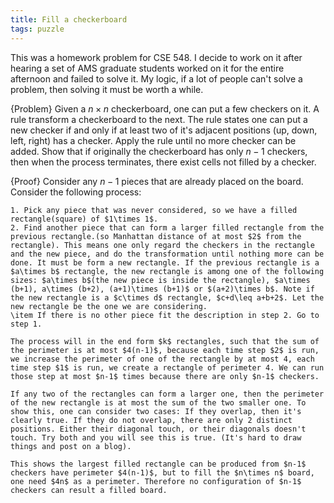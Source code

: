 ```yaml
---
title: Fill a checkerboard
tags: puzzle
---
```

This was a homework problem for CSE 548. I decide to work on it after hearing a set of AMS graduate students worked on it for the entire afternoon and failed to solve it. My logic, if a lot of people can't solve a problem, then solving it must be worth a while.

{Problem}
    Given a $n\times n$ checkerboard, one can put a few checkers on it. A rule transform a checkerboard to the next. The rule states one can put a new checker if and only if at least two of it's adjacent positions (up, down, left, right) has a checker. Apply the rule until no more checker can be added. Show that if originally the checkerboard has only $n-1$ checkers, then when the process terminates, there exist cells not filled by a checker.

{Proof}
    Consider any $n-1$ pieces that are already placed on the board. Consider the following process:

    1. Pick any piece that was never considered, so we have a filled rectangle(square) of $1\times 1$. 
    2. Find another piece that can form a larger filled rectangle from the previous rectangle.(so Manhattan distance of at most $2$ from the rectangle). This means one only regard the checkers in the rectangle and the new piece, and do the transformation until nothing more can be done. It must be form a new rectangle. If the previous rectangle is a $a\times b$ rectangle, the new rectangle is among one of the following sizes: $a\times b$(the new piece is inside the rectangle), $a\times (b+1), a\times (b+2), (a+1)\times (b+1)$ or $(a+2)\times b$. Note if the new rectangle is a $c\times d$ rectangle, $c+d\leq a+b+2$. Let the new rectangle be the one we are considering.
    \item If there is no other piece fit the description in step 2. Go to step 1.

    The process will in the end form $k$ rectangles, such that the sum of the perimeter is at most $4(n-1)$, because each time step $2$ is run, we increase the perimeter of one of the rectangle by at most 4, each time step $1$ is run, we create a rectangle of perimeter 4. We can run those step at most $n-1$ times because there are only $n-1$ checkers. 

    If any two of the rectangles can form a larger one, then the perimeter of the new rectangle is at most the sum of the two smaller one. To show this, one can consider two cases: If they overlap, then it's clearly true. If they do not overlap, there are only 2 distinct positions. Either their diagonal touch, or their diagonals doesn't touch. Try both and you will see this is true. (It's hard to draw things and post on a blog).

    This shows the largest filled rectangle can be produced from $n-1$ checkers have perimeter $4(n-1)$, but to fill the $n\times n$ board, one need $4n$ as a perimeter. Therefore no configuration of $n-1$ checkers can result a filled board.